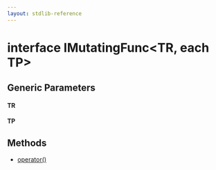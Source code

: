 ```yaml
---
layout: stdlib-reference
---
```


# interface IMutatingFunc\<TR, each TP\>

## Generic Parameters

#### TR
#### TP

## Methods

* [operator\(\)](/stdlib-reference/interfaces/IMutatingFunc/operatorx28x29)

